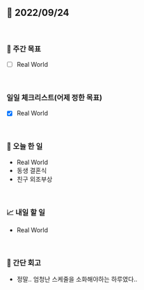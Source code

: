 ## 📅 2022/09/24

<br/>

### 🏹 주간 목표

- [ ] Real World

<br/>

### 일일 체크리스트(어제 정한 목표)

- [x] Real World

<br/>

### 💯 오늘 한 일

- Real World
- 동생 결혼식
- 친구 외조부상

<br/>

### 📈 내일 할 일

- Real World

<br/>

### 🧐 간단 회고

- 정말.. 엄청난 스케줄을 소화해야하는 하루였다..